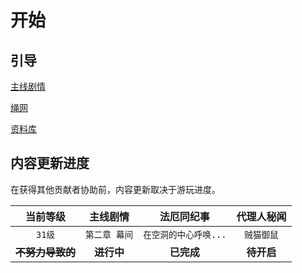 # 开始

## 引导

[主线剧情](/main-line/index)

[绳网](/inter-knot/index)

[资料库](/information/index)

## 内容更新进度

在获得其他贡献者协助前，内容更新取决于游玩进度。

|       当前等级       |   主线剧情    |      法厄同纪事       | 代理人秘闻 |
| :------------------: | :-----------: | :-------------------: | :--------: |
|        `31级`        | `第二章 幕间` | `在空洞的中心呼唤...` | `贼猫御鼠` |
| **~~不努力导致的~~** |  **进行中**   |      **已完成**       | **待开启** |
